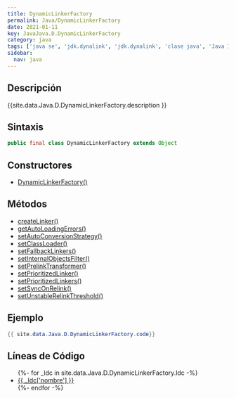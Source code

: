 ```yaml
---
title: DynamicLinkerFactory
permalink: Java/DynamicLinkerFactory
date: 2021-01-11
key: JavaJava.D.DynamicLinkerFactory
category: java
tags: ['java se', 'jdk.dynalink', 'jdk.dynalink', 'clase java', 'Java 1.0']
sidebar: 
  nav: java
---
```


## Descripción
{{site.data.Java.D.DynamicLinkerFactory.description }}

## Sintaxis
~~~java
public final class DynamicLinkerFactory extends Object
~~~

## Constructores
* [DynamicLinkerFactory()](/Java/DynamicLinkerFactory/DynamicLinkerFactory/)

## Métodos
* [createLinker()](/Java/DynamicLinkerFactory/createLinker)
* [getAutoLoadingErrors()](/Java/DynamicLinkerFactory/getAutoLoadingErrors)
* [setAutoConversionStrategy()](/Java/DynamicLinkerFactory/setAutoConversionStrategy)
* [setClassLoader()](/Java/DynamicLinkerFactory/setClassLoader)
* [setFallbackLinkers()](/Java/DynamicLinkerFactory/setFallbackLinkers)
* [setInternalObjectsFilter()](/Java/DynamicLinkerFactory/setInternalObjectsFilter)
* [setPrelinkTransformer()](/Java/DynamicLinkerFactory/setPrelinkTransformer)
* [setPrioritizedLinker()](/Java/DynamicLinkerFactory/setPrioritizedLinker)
* [setPrioritizedLinkers()](/Java/DynamicLinkerFactory/setPrioritizedLinkers)
* [setSyncOnRelink()](/Java/DynamicLinkerFactory/setSyncOnRelink)
* [setUnstableRelinkThreshold()](/Java/DynamicLinkerFactory/setUnstableRelinkThreshold)

## Ejemplo
~~~java
{{ site.data.Java.D.DynamicLinkerFactory.code}}
~~~

## Líneas de Código
<ul>
{%- for _ldc in site.data.Java.D.DynamicLinkerFactory.ldc -%}
   <li>
       <a href="{{_ldc['url'] }}">{{ _ldc['nombre'] }}</a>
   </li>
{%- endfor -%}
</ul>
